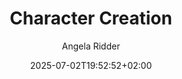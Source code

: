 ---
title: "Character Creation"
date: 2025-07-02T19:52:52+02:00
weight: 2
author: "Angela Ridder"
showToc: true
TocOpen: true
draft: false
hidemeta: true
comments: false
ShowBreadCrumbs: true
ShowPostNavLinks: false
ShowWordCount: true
cover:
    image: "/exalted-warcraft/ex-warcraft.jpg"
    alt: "Exalted Warcraft Logo"
    relative: false
    hidden: false
---